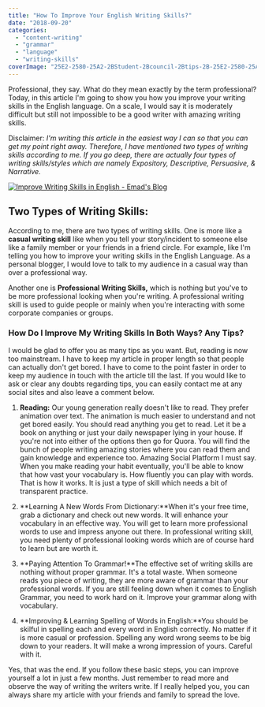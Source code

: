 ```yaml
---
title: "How To Improve Your English Writing Skills?"
date: "2018-09-20"
categories: 
  - "content-writing"
  - "grammar"
  - "language"
  - "writing-skills"
coverImage: "25E2-2580-25A2-2BStudent-2Bcouncil-2Btips-2B-25E2-2580-25A2.jpg"
---
```


Professional, they say. What do they mean exactly by the term professional? Today, in this article I'm going to show you how you improve your writing skills in the English language. On a scale, I would say it is moderately difficult but still not impossible to be a good writer with amazing writing skills.

Disclaimer: _I'm writing this article in the easiest way I can so that you can get my point right away. Therefore, I have mentioned two types of writing skills according to me. If you go deep, there are actually four types of writing skills/styles which are namely Expository, Descriptive, Persuasive, & Narrative._

[![Improve Writing Skills in English - Emad's Blog ](posts/2018/09/images/25E2-2580-25A2-2BStudent-2Bcouncil-2Btips-2B-25E2-2580-25A2-300x169.jpg)](https://sastaeinstein.com/wp-content/uploads/2018/09/25E2-2580-25A2-2BStudent-2Bcouncil-2Btips-2B-25E2-2580-25A2.jpg)

## Two Types of Writing Skills:

According to me, there are two types of writing skills. One is more like a **casual writing skill** like when you tell your story/incident to someone else like a family member or your friends in a friend circle. For example, like I'm telling you how to improve your writing skills in the English Language. As a personal blogger, I would love to talk to my audience in a casual way than over a professional way. 

Another one is **Professional Writing Skills,** which is nothing but you've to be more professional looking when you're writing. A professional writing skill is used to guide people or mainly when you're interacting with some corporate companies or groups.

### How Do I Improve My Writing Skills In Both Ways? Any Tips?

I would be glad to offer you as many tips as you want. But, reading is now too mainstream. I have to keep my article in proper length so that people can actually don't get bored. I have to come to the point faster in order to keep my audience in touch with the article till the last. If you would like to ask or clear any doubts regarding tips, you can easily contact me at any social sites and also leave a comment below.

1. **Reading:** Our young generation really doesn't like to read. They prefer animation over text. The animation is much easier to understand and not get bored easily. You should read anything you get to read. Let it be a book on anything or just your daily newspaper lying in your house. If you're not into either of the options then go for Quora. You will find the bunch of people writing amazing stories where you can read them and gain knowledge and experience too. Amazing Social Platform I must say. When you make reading your habit eventually, you'll be able to know that how vast your vocabulary is. How fluently you can play with words. That is how it works. It is just a type of skill which needs a bit of transparent practice.
2. **Learning A New Words From Dictionary:**When it's your free time, grab a dictionary and check out new words. It will enhance your vocabulary in an effective way. You will get to learn more professional words to use and impress anyone out there. In professional writing skill, you need plenty of professional looking words which are of course hard to learn but are worth it.
    
3. **Paying Attention To Grammar!**The effective set of writing skills are nothing without proper grammar. It's a total waste. When someone reads you piece of writing, they are more aware of grammar than your professional words. If you are still feeling down when it comes to English Grammar, you need to work hard on it. Improve your grammar along with vocabulary.
    
4. **Improving & Learning Spelling of Words in English:**You should be skilful in spelling each and every word in English correctly. No matter if it is more casual or profession. Spelling any word wrong seems to be big down to your readers. It will make a wrong impression of yours. Careful with it.

Yes, that was the end. If you follow these basic steps, you can improve yourself a lot in just a few months. Just remember to read more and observe the way of writing the writers write. If I really helped you, you can always share my article with your friends and family to spread the love.
